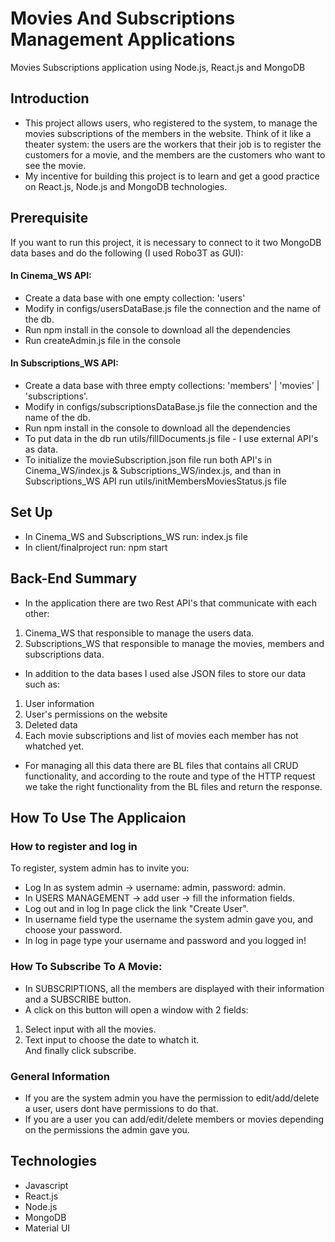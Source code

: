 # Movies And Subscriptions Management Applications
Movies Subscriptions application using Node.js, React.js and MongoDB

## Introduction
- This project allows users, who registered to the system, to manage the movies subscriptions of the members in the website. Think of it like a theater system: the users are the workers that their job is to register the customers for a movie, and the members are the customers who want to see the movie.
- My incentive for building this project is to learn and get a good practice on React.js, Node.js and MongoDB technologies.

## Prerequisite
If you want to run this project, it is necessary to connect to it two MongoDB data bases and do the following (I used Robo3T as GUI):
#### In Cinema_WS API:
- Create a data base with one empty collection: 'users' 
- Modify in configs/usersDataBase.js file the connection and the name of the db.
- Run npm install in the console to download all the dependencies
- Run createAdmin.js file in the console
#### In Subscriptions_WS API:
- Create a data base with three empty collections: 'members' | 'movies' | 'subscriptions'.
- Modify in configs/subscriptionsDataBase.js file the connection and the name of the db.
- Run npm install in the console to download all the dependencies
- To put data in the db run utils/fillDocuments.js file - I use external API's as data.
- To initialize the movieSubscription.json file run both API's in Cinema_WS/index.js & Subscriptions_WS/index.js, and than in Subscriptions_WS API run  utils/initMembersMoviesStatus.js file 


## Set Up
- In Cinema_WS and Subscriptions_WS run: index.js file
- In client/finalproject run: npm start

## Back-End Summary
- In the application there are two Rest API's that communicate with each other:
1. Cinema_WS that responsible to manage the users data.
2. Subscriptions_WS that responsible to manage the movies, members and subscriptions data.
- In addition to the data bases I used alse JSON files to store our data such as:
1. User information
2. User's permissions on the website
3. Deleted data
4. Each movie subscriptions and list of movies each member has not whatched yet.

- For managing all this data there are BL files that contains all CRUD functionality,
and according to the route and type of the HTTP request we take the right functionality from the BL files and return the response.

## How To Use The Applicaion
### How to register and log in
To register, system admin has to invite you:
- Log In as system admin -> username: admin, password: admin.
- In USERS MANAGEMENT -> add user -> fill the information fields.
- Log out and in log In page click the link "Create User".
- In username field type the username the system admin gave you, and choose your password.
- In log in page type your username and password and you logged in!
### How To Subscribe To A Movie:
- In SUBSCRIPTIONS, all the members are displayed with their information and a SUBSCRIBE button.
- A click on this button will open a window with 2 fields:
1. Select input with all the movies.
2. Text input to choose the date to whatch it.\
And finally click subscribe.
### General Information
- If you are the system admin you have the permission to edit/add/delete a user, users dont have permissions to do that.
- If you are a user you can add/edit/delete members or movies depending on the permissions the admin gave you.


## Technologies
- Javascript
- React.js
- Node.js
- MongoDB
- Material UI



